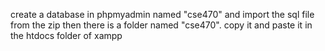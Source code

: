 
create a database in phpmyadmin named "cse470" and import the sql file from the zip
then there is a folder named "cse470". copy it and paste it in the htdocs folder of xampp




 
 
